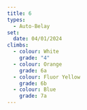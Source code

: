 ```yaml
---
title: 6
types:
  - Auto-Belay
set:
  date: 04/01/2024
climbs:
  - colour: White
    grade: "4"
  - colour: Orange
    grade: 6a
  - colour: Fluor Yellow
    grade: 6b
  - colour: Blue
    grade: 7a
---
```

